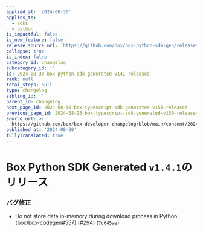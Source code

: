 ```yaml
---
applied_at: '2024-08-30'
applies_to:
  - sdks
  - python
is_impactful: false
is_new_feature: false
release_source_url: 'https://github.com/box/box-python-sdk-gen/releases/tag/v1.4.1'
collapse: true
is_index: false
category_id: changelog
subcategory_id: ''
id: 2024-08-30-box-python-sdk-generated-v141-released
rank: null
total_steps: null
type: changelog
sibling_id: ''
parent_id: changelog
next_page_id: 2024-08-30-box-typescript-sdk-generated-v151-released
previous_page_id: 2024-08-23-box-typescript-sdk-generated-v150-released
source_url: >-
  https://github.com/box/box-developer-changelog/blob/main/content/2024/08-30-box-python-sdk-generated-v141-released.md
published_at: '2024-08-30'
fullyTranslated: true
---
```

# Box Python SDK Generated `v1.4.1`のリリース

### バグ修正

* Do not store data in-memory during download process in Python (box/box-codegen[#557][1]) ([#294][2]) ([`7c645ae`][3])

[1]: https://github.com/box/box-codegen/issues/557

[2]: https://github.com/box/box-codegen/issues/294

[3]: https://github.com/box/box-codegen/commit/7c645aea9fa8575531e0b40ffc997a0f65b6e409
